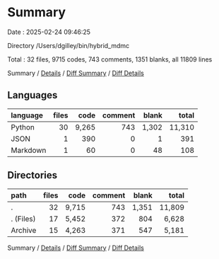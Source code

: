 # Summary

Date : 2025-02-24 09:46:25

Directory /Users/dgilley/bin/hybrid_mdmc

Total : 32 files,  9715 codes, 743 comments, 1351 blanks, all 11809 lines

Summary / [Details](details.md) / [Diff Summary](diff.md) / [Diff Details](diff-details.md)

## Languages
| language | files | code | comment | blank | total |
| :--- | ---: | ---: | ---: | ---: | ---: |
| Python | 30 | 9,265 | 743 | 1,302 | 11,310 |
| JSON | 1 | 390 | 0 | 1 | 391 |
| Markdown | 1 | 60 | 0 | 48 | 108 |

## Directories
| path | files | code | comment | blank | total |
| :--- | ---: | ---: | ---: | ---: | ---: |
| . | 32 | 9,715 | 743 | 1,351 | 11,809 |
| . (Files) | 17 | 5,452 | 372 | 804 | 6,628 |
| Archive | 15 | 4,263 | 371 | 547 | 5,181 |

Summary / [Details](details.md) / [Diff Summary](diff.md) / [Diff Details](diff-details.md)